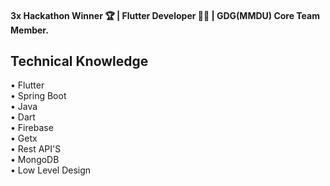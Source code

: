 #### 3x Hackathon Winner 🏆 | Flutter Developer 👨‍💻 | GDG(MMDU) Core Team Member.


##  Technical Knowledge

• Flutter <br>
• Spring Boot <br>
• Java <br>
• Dart <br>
• Firebase <br>
• Getx <br>
• Rest API'S <br>
• MongoDB <br>
• Low Level Design <br>

